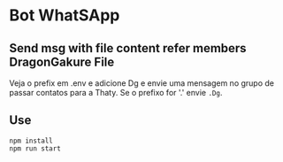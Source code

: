 # Bot WhatSApp

## Send msg with file content refer members DragonGakure File
Veja o prefix em .env e adicione Dg e envie uma mensagem no grupo de passar contatos para a Thaty. Se o prefixo for '.' envie `.Dg`.

## Use
```
npm install
npm run start
```
